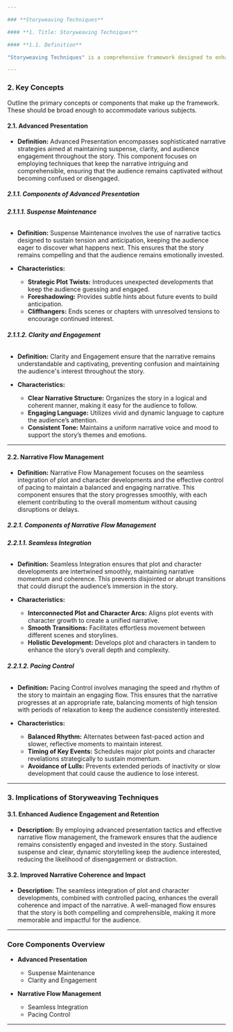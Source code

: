 ```yaml
---

### **Storyweaving Techniques**

#### **1. Title: Storyweaving Techniques**

#### **1.1. Definition**

"Storyweaving Techniques" is a comprehensive framework designed to enhance the presentation and flow of narratives. This framework incorporates advanced narrative tactics to maintain suspense, clarity, and audience engagement throughout the story. By ensuring the seamless integration of plot and character developments and managing the pacing effectively, Storyweaving Techniques sustain narrative momentum, prevent confusion, and keep the audience invested in the unfolding story. The primary objective of this framework is to create a balanced and engaging narrative flow that captivates the audience from beginning to end.

---
```


### **2. Key Concepts**

Outline the primary concepts or components that make up the framework. These should be broad enough to accommodate various subjects.

#### **2.1. Advanced Presentation**

- **Definition:**
  Advanced Presentation encompasses sophisticated narrative strategies aimed at maintaining suspense, clarity, and audience engagement throughout the story. This component focuses on employing techniques that keep the narrative intriguing and comprehensible, ensuring that the audience remains captivated without becoming confused or disengaged.

##### **2.1.1. Components of Advanced Presentation**

###### **2.1.1.1. Suspense Maintenance**

- **Definition:**
  Suspense Maintenance involves the use of narrative tactics designed to sustain tension and anticipation, keeping the audience eager to discover what happens next. This ensures that the story remains compelling and that the audience remains emotionally invested.

- **Characteristics:**
  - **Strategic Plot Twists:** Introduces unexpected developments that keep the audience guessing and engaged.
  - **Foreshadowing:** Provides subtle hints about future events to build anticipation.
  - **Cliffhangers:** Ends scenes or chapters with unresolved tensions to encourage continued interest.

###### **2.1.1.2. Clarity and Engagement**

- **Definition:**
  Clarity and Engagement ensure that the narrative remains understandable and captivating, preventing confusion and maintaining the audience's interest throughout the story.

- **Characteristics:**
  - **Clear Narrative Structure:** Organizes the story in a logical and coherent manner, making it easy for the audience to follow.
  - **Engaging Language:** Utilizes vivid and dynamic language to capture the audience’s attention.
  - **Consistent Tone:** Maintains a uniform narrative voice and mood to support the story’s themes and emotions.

---

#### **2.2. Narrative Flow Management**

- **Definition:**
  Narrative Flow Management focuses on the seamless integration of plot and character developments and the effective control of pacing to maintain a balanced and engaging narrative. This component ensures that the story progresses smoothly, with each element contributing to the overall momentum without causing disruptions or delays.

##### **2.2.1. Components of Narrative Flow Management**

###### **2.2.1.1. Seamless Integration**

- **Definition:**
  Seamless Integration ensures that plot and character developments are intertwined smoothly, maintaining narrative momentum and coherence. This prevents disjointed or abrupt transitions that could disrupt the audience’s immersion in the story.

- **Characteristics:**
  - **Interconnected Plot and Character Arcs:** Aligns plot events with character growth to create a unified narrative.
  - **Smooth Transitions:** Facilitates effortless movement between different scenes and storylines.
  - **Holistic Development:** Develops plot and characters in tandem to enhance the story’s overall depth and complexity.

###### **2.2.1.2. Pacing Control**

- **Definition:**
  Pacing Control involves managing the speed and rhythm of the story to maintain an engaging flow. This ensures that the narrative progresses at an appropriate rate, balancing moments of high tension with periods of relaxation to keep the audience consistently interested.

- **Characteristics:**
  - **Balanced Rhythm:** Alternates between fast-paced action and slower, reflective moments to maintain interest.
  - **Timing of Key Events:** Schedules major plot points and character revelations strategically to sustain momentum.
  - **Avoidance of Lulls:** Prevents extended periods of inactivity or slow development that could cause the audience to lose interest.

---

### **3. Implications of Storyweaving Techniques**

#### **3.1. Enhanced Audience Engagement and Retention**

- **Description:**
  By employing advanced presentation tactics and effective narrative flow management, the framework ensures that the audience remains consistently engaged and invested in the story. Sustained suspense and clear, dynamic storytelling keep the audience interested, reducing the likelihood of disengagement or distraction.

#### **3.2. Improved Narrative Coherence and Impact**

- **Description:**
  The seamless integration of plot and character developments, combined with controlled pacing, enhances the overall coherence and impact of the narrative. A well-managed flow ensures that the story is both compelling and comprehensible, making it more memorable and impactful for the audience.

---

### **Core Components Overview**

- **Advanced Presentation**

  - Suspense Maintenance
  - Clarity and Engagement

- **Narrative Flow Management**
  - Seamless Integration
  - Pacing Control

---
